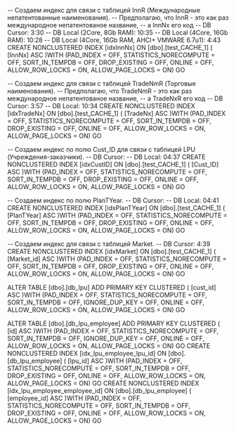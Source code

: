 -- Создаем индекс для связи с таблицей InnR (Международные непатентованные наименования). 
-- Предполагаю, что InnR - это как раз международное непатентованое название,
-- а InnNx его код
-- DB Cursor: 3:30
-- DB Local (2Core, 8Gb RAM): 10:35
-- DB Local (4Core, 16Gb RAM): 10:28
-- DB Local (4Core, 16Gb RAM, AHCI+ VMWARE 6.7u1): 4:43
CREATE NONCLUSTERED INDEX [idxInnNx] ON [dbo].[test_CACHE_1]
(
	[InnNx] ASC
)WITH (PAD_INDEX = OFF, STATISTICS_NORECOMPUTE = OFF, SORT_IN_TEMPDB = OFF, DROP_EXISTING = OFF, ONLINE = OFF, ALLOW_ROW_LOCKS = ON, ALLOW_PAGE_LOCKS = ON)
GO

-- Создаем индекс для связи с таблицей TradeNmR (Торговые наименования). 
-- Предполагаю, что TradeNmR - это как раз международное непатентованое название,
-- а TradeNxR его код
-- DB Cursor: 3:57
-- DB Local: 10:34
CREATE NONCLUSTERED INDEX [idxTradeNx] ON [dbo].[test_CACHE_1]
(
	[TradeNx] ASC
)WITH (PAD_INDEX = OFF, STATISTICS_NORECOMPUTE = OFF, SORT_IN_TEMPDB = OFF, DROP_EXISTING = OFF, ONLINE = OFF, ALLOW_ROW_LOCKS = ON, ALLOW_PAGE_LOCKS = ON)
GO

-- Создаем индекс по полю Cust_ID для связи с таблицей LPU (Учреждения-заказчики). 
-- DB Cursor: 
-- DB Local: 04:37
CREATE NONCLUSTERED INDEX [idxCustID] ON [dbo].[test_CACHE_1]
(
	[Cust_ID] ASC
)WITH (PAD_INDEX = OFF, STATISTICS_NORECOMPUTE = OFF, SORT_IN_TEMPDB = OFF, DROP_EXISTING = OFF, ONLINE = OFF, ALLOW_ROW_LOCKS = ON, ALLOW_PAGE_LOCKS = ON)
GO

-- Создаем индекс по полю PlanTYear. 
-- DB Cursor: 
-- DB Local: 04:41
CREATE NONCLUSTERED INDEX [idxPlanTYear] ON [dbo].[test_CACHE_1]
(
	[PlanTYear] ASC
)WITH (PAD_INDEX = OFF, STATISTICS_NORECOMPUTE = OFF, SORT_IN_TEMPDB = OFF, DROP_EXISTING = OFF, ONLINE = OFF, ALLOW_ROW_LOCKS = ON, ALLOW_PAGE_LOCKS = ON)
GO

-- Создаем индекс для связи с таблицей Market. 
-- DB Cursor: 4:39
CREATE NONCLUSTERED INDEX [idxMarket] ON [dbo].[test_CACHE_1]
(
	[Market_id] ASC
)WITH (PAD_INDEX = OFF, STATISTICS_NORECOMPUTE = OFF, SORT_IN_TEMPDB = OFF, DROP_EXISTING = OFF, ONLINE = OFF, ALLOW_ROW_LOCKS = ON, ALLOW_PAGE_LOCKS = ON)
GO

ALTER TABLE [dbo].[db_lpu] ADD PRIMARY KEY CLUSTERED 
(
	[cust_id] ASC
)WITH (PAD_INDEX = OFF, STATISTICS_NORECOMPUTE = OFF, SORT_IN_TEMPDB = OFF, IGNORE_DUP_KEY = OFF, ONLINE = OFF, ALLOW_ROW_LOCKS = ON, ALLOW_PAGE_LOCKS = ON)
GO

ALTER TABLE [dbo].[db_lpu_employee] ADD PRIMARY KEY CLUSTERED 
(
	[id] ASC
)WITH (PAD_INDEX = OFF, STATISTICS_NORECOMPUTE = OFF, SORT_IN_TEMPDB = OFF, IGNORE_DUP_KEY = OFF, ONLINE = OFF, ALLOW_ROW_LOCKS = ON, ALLOW_PAGE_LOCKS = ON)
GO
CREATE NONCLUSTERED INDEX [idx_lpu_employee_lpu_id] ON [dbo].[db_lpu_employee]
(
	[lpu_id] ASC
)WITH (PAD_INDEX = OFF, STATISTICS_NORECOMPUTE = OFF, SORT_IN_TEMPDB = OFF, DROP_EXISTING = OFF, ONLINE = OFF, ALLOW_ROW_LOCKS = ON, ALLOW_PAGE_LOCKS = ON)
GO
CREATE NONCLUSTERED INDEX [idx_lpu_employee_employee_id] ON [dbo].[db_lpu_employee]
(
	[employee_id] ASC
)WITH (PAD_INDEX = OFF, STATISTICS_NORECOMPUTE = OFF, SORT_IN_TEMPDB = OFF, DROP_EXISTING = OFF, ONLINE = OFF, ALLOW_ROW_LOCKS = ON, ALLOW_PAGE_LOCKS = ON)
GO